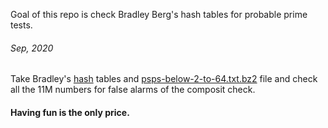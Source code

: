 Goal of this repo is check Bradley Berg's hash tables for probable prime tests.


###### Sep, 2020
Take Bradley's [hash](https://www.techneon.com/) tables and
[psps-below-2-to-64.txt.bz2](http://www.cecm.sfu.ca/Pseudoprimes/index-2-to-64.html) file and check
all the 11M numbers for false alarms of the composit check.


#### Having fun is the only price.
